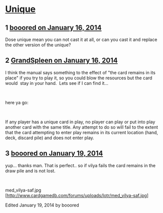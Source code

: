 # [Unique](https://community.fantasyflightgames.com/topic/96960-unique/)

## 1 [booored on January 16, 2014](https://community.fantasyflightgames.com/topic/96960-unique/?do=findComment&comment=955492)

Dose unique mean you can not cast it at all, or can you cast it and replace the other version of the unique?

## 2 [GrandSpleen on January 16, 2014](https://community.fantasyflightgames.com/topic/96960-unique/?do=findComment&comment=955541)

I think the manual says something to the effect of "the card remains in its place" if you try to play it, so you could blow the resources but the card would  stay in your hand.  Lets see if I can find it...

 

here ya go:

 

If any player has a unique card in play, no player can
play or put into play another card with the same title.
Any attempt to do so will fail to the extent that the card
attempting to enter play remains in its current location
(hand, deck, discard pile) and does not enter play.

## 3 [booored on January 19, 2014](https://community.fantasyflightgames.com/topic/96960-unique/?do=findComment&comment=958121)

yup... thanks man. That is perfect.. so if vilya fails the card remains in the draw pile and is not lost.

 

med_vilya-saf.jpg [http://www.cardgamedb.com/forums/uploads/lotr/med_vilya-saf.jpg]

Edited January 19, 2014 by booored

